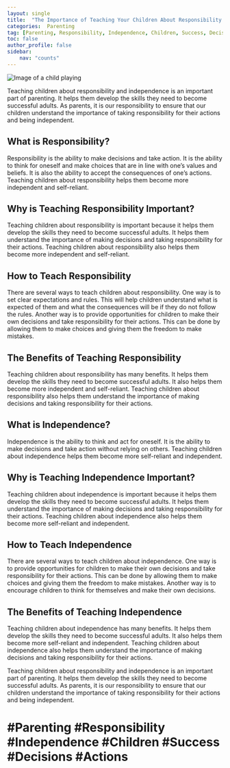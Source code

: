 ```yaml
---
layout: single
title:  "The Importance of Teaching Your Children About Responsibility and Independence"
categories:  Parenting
tag: [Parenting, Responsibility, Independence, Children, Success, Decisions, Actions, ]
toc: false
author_profile: false
sidebar:
    nav: "counts"
---
```

    
![Image of a child playing](https://images.pexels.com/photos/104827/cat-pet-animal-domestic-104827.jpeg?auto=compress&cs=tinysrgb&dpr=2&h=650&w=940)

Teaching children about responsibility and independence is an important part of parenting. It helps them develop the skills they need to become successful adults. As parents, it is our responsibility to ensure that our children understand the importance of taking responsibility for their actions and being independent.

## What is Responsibility?

Responsibility is the ability to make decisions and take action. It is the ability to think for oneself and make choices that are in line with one’s values and beliefs. It is also the ability to accept the consequences of one’s actions. Teaching children about responsibility helps them become more independent and self-reliant.

## Why is Teaching Responsibility Important?

Teaching children about responsibility is important because it helps them develop the skills they need to become successful adults. It helps them understand the importance of making decisions and taking responsibility for their actions. Teaching children about responsibility also helps them become more independent and self-reliant.

## How to Teach Responsibility

There are several ways to teach children about responsibility. One way is to set clear expectations and rules. This will help children understand what is expected of them and what the consequences will be if they do not follow the rules. Another way is to provide opportunities for children to make their own decisions and take responsibility for their actions. This can be done by allowing them to make choices and giving them the freedom to make mistakes.

## The Benefits of Teaching Responsibility

Teaching children about responsibility has many benefits. It helps them develop the skills they need to become successful adults. It also helps them become more independent and self-reliant. Teaching children about responsibility also helps them understand the importance of making decisions and taking responsibility for their actions.

## What is Independence?

Independence is the ability to think and act for oneself. It is the ability to make decisions and take action without relying on others. Teaching children about independence helps them become more self-reliant and independent.

## Why is Teaching Independence Important?

Teaching children about independence is important because it helps them develop the skills they need to become successful adults. It helps them understand the importance of making decisions and taking responsibility for their actions. Teaching children about independence also helps them become more self-reliant and independent.

## How to Teach Independence

There are several ways to teach children about independence. One way is to provide opportunities for children to make their own decisions and take responsibility for their actions. This can be done by allowing them to make choices and giving them the freedom to make mistakes. Another way is to encourage children to think for themselves and make their own decisions.

## The Benefits of Teaching Independence

Teaching children about independence has many benefits. It helps them develop the skills they need to become successful adults. It also helps them become more self-reliant and independent. Teaching children about independence also helps them understand the importance of making decisions and taking responsibility for their actions.

Teaching children about responsibility and independence is an important part of parenting. It helps them develop the skills they need to become successful adults. As parents, it is our responsibility to ensure that our children understand the importance of taking responsibility for their actions and being independent.

# #Parenting #Responsibility #Independence #Children #Success #Decisions #Actions